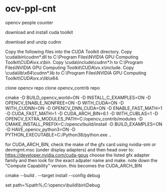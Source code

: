 # ocv-ppl-cnt
opencv people counter

download and install cuda toolkit 

download and unzip cudnn

Copy the following files into the CUDA Toolkit directory.
Copy <installpath>\cuda\bin\cudnn*.dll to C:\Program Files\NVIDIA GPU Computing Toolkit\CUDA\vx.x\bin.
Copy <installpath>\cuda\include\cudnn*.h to C:\Program Files\NVIDIA GPU Computing Toolkit\CUDA\vx.x\include.
Copy <installpath>\cuda\lib\x64\cudnn*.lib to C:\Program Files\NVIDIA GPU Computing Toolkit\CUDA\vx.x\lib\x64.

clone opencv repo
clone opencv_contrib repo

cmake -D BUILD_opencv_world=ON -D INSTALL_C_EXAMPLES=ON -D OPENCV_ENABLE_NONFREE=ON -D WITH_CUDA=ON -D WITH_CUDNN=ON -D OPENCV_DNN_CUDA=ON -D ENABLE_FAST_MATH=1 -D CUDA_FAST_MATH=1 -D CUDA_ARCH_BIN=6.1 -D WITH_CUBLAS=1 -D OPENCV_EXTRA_MODULES_PATH=C:/opencv_contrib/modules -D CMAKE_INSTALL_PREFIX=C:/opencv/build/install -D BUILD_EXAMPLES=ON -D HAVE_opencv_python3=ON -D PYTHON_EXECUTABLE=C:/Python38/python.exe ..

for CUDA_ARCH_BIN, check the make of the gfx card using nvidia-smi or devmgmt.msc (under display adapters) and then head over to: https://developer.nvidia.com/cuda-gpus choose the listed gfx adapter family and then look for the exact adpater name and make. note down the "Compute Capability" version. this becomes the CUDA_ARCH_BIN

cmake --build . --target install --config debug

set path=%path%;C:\opencv\build\bin\Debug